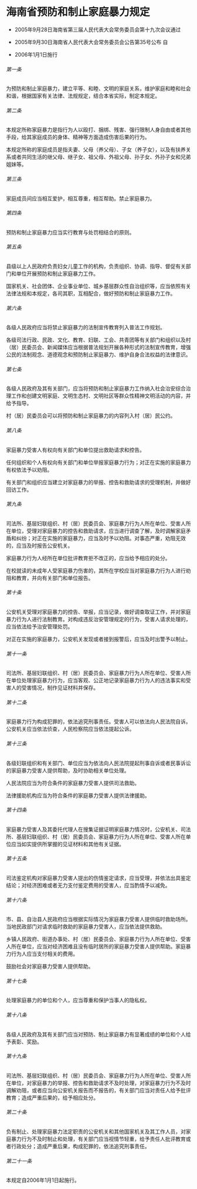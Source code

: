 # 海南省预防和制止家庭暴力规定

- 2005年9月28日海南省第三届人民代表大会常务委员会第十九次会议通过

- 2005年9月30日海南省人民代表大会常务委员会公告第35号公布 自

- 2006年1月1日施行

<!-- INFO END -->

###### 第一条

为预防和制止家庭暴力，建立平等、和睦、文明的家庭关系，维护家庭和睦和社会和谐，根据国家有关法律、法规规定，结合本省实际，制定本规定。

###### 第二条

本规定所称家庭暴力是指行为人以殴打、捆绑、残害、强行限制人身自由或者其他手段，给其家庭成员的身体、精神等方面造成伤害后果的行为。

本规定所称的家庭成员是指夫妻、父母（养父母）、子女（养子女），以及有扶养关系或者共同生活的继父母、继子女、祖父母、外祖父母、孙子女、外孙子女和兄弟姐妹等。

###### 第三条

家庭成员间应当相互爱护，相互尊重，相互帮助。禁止家庭暴力。

###### 第四条

预防和制止家庭暴力应当实行教育与处罚相结合的原则。

###### 第五条

县级以上人民政府负责妇女儿童工作的机构，负责组织、协调、指导、督促有关部门和单位开展预防和制止家庭暴力工作。

国家机关、社会团体、企业事业单位、城乡基层群众性自治组织等，应当依照有关法律法规和本规定，各司其职，互相配合，做好预防和制止家庭暴力工作。

###### 第六条

各级人民政府应当将禁止家庭暴力的法制宣传教育列入普法工作规划。

各级司法行政、民政、文化、教育、妇联、工会、共青团等有关部门和组织以及村（居）民委员会、新闻媒体应当根据普法规划开展各种形式的法制宣传教育，增强公民的法制观念、道德观念和预防制止家庭暴力、维护自身合法权益的法律意识。

###### 第七条

各级人民政府及其有关部门，应当将预防和制止家庭暴力工作纳入社会治安综合治理工作和创建文明家庭、文明生态村、文明社区等群众性精神文明活动的内容，并给予指导。

村（居）民委员会可以将预防和制止家庭暴力的内容列入村（居）民公约。

###### 第八条

家庭暴力受害人有权向有关部门和单位提出救助请求和控告。

任何组织和个人有权向有关部门和单位举报家庭暴力行为；对正在实施的家庭暴力有权依法予以劝阻。

有关部门和组织应当建立对家庭暴力的举报、控告和救助请求的受理机制，并做好回访工作。

###### 第九条

司法所、基层妇联组织、村（居）民委员会、家庭暴力行为人所在单位、受害人所在单位，受理对家庭暴力的控告和救助请求，应当进行调查了解，及时调解家庭矛盾和纠纷；对正在实施的家庭暴力，应当及时予以劝阻。对事态严重，劝阻无效的，应当及时报告公安机关。

家庭暴力行为人经所在单位批评教育拒不改正的，应当给予相应的处分。

在校就读的未成年人受家庭暴力伤害的，其所在学校应当对家庭暴力行为人进行劝阻和教育，并向有关部门和单位报告。

###### 第十条

公安机关受理对家庭暴力的控告、举报，应当记录，做好调查取证工作，并对家庭暴力行为人进行法制教育。对构成违反治安管理规定的行为，受害人请求处理的，应当依法给予治安管理处罚。

对正在实施的家庭暴力，公安机关发现或者接到报警后，应当及时出警予以制止。

###### 第十一条

司法所、基层妇联组织、村（居）民委员会、家庭暴力行为人所在单位、受害人所在单位处理家庭暴力行为，应当客观、公正地记录家庭暴力行为人的违法事实和受害人的受害情况，制作见证材料并保存。

###### 第十二条

家庭暴力行为构成犯罪的，依法追究刑事责任。受害人可以依法向人民法院自诉。公安机关应当依法侦查，人民检察院应当依法提起公诉。

###### 第十三条

各级妇联组织和有关部门、单位应当为依法向人民法院提起刑事自诉或者民事诉讼的家庭暴力受害人提供帮助，及时协助相关单位处理。

人民法院应当为符合条件的家庭暴力受害人提供司法救助。

法律援助机构应当为符合条件的家庭暴力受害人提供法律援助。

###### 第十四条

家庭暴力受害人及其委托代理人在搜集证据证明家庭暴力情况时，公安机关、司法所、基层妇联组织、村（居）民委员会、家庭暴力行为人所在单位、受害人所在单位应当如实提供所掌握的见证材料和其他有关证据。

###### 第十五条

司法鉴定机构对家庭暴力受害人提出的伤情鉴定请求，应当受理，并依法出具鉴定结论；对经济困难或者无力支付鉴定费用的受害人，应当酌情予以减免。

###### 第十六条

市、县、自治县人民政府应当根据实际情况为家庭暴力受害人提供临时救助场所。当地民政部门对请求临时救助的家庭暴力受害人，应当依法提供救助。

乡镇人民政府、街道办事处、村（居）民委员会、家庭暴力行为人所在单位、受害人所在单位，应当对经济困难且没有临时居所的家庭暴力受害人提供帮助。家庭暴力行为人应当支付相关的费用。

鼓励社会对家庭暴力受害人提供帮助。

###### 第十七条

处理家庭暴力的单位和个人，应当尊重和保护当事人的隐私权。

###### 第十八条

各级人民政府及其有关部门应当对预防、制止家庭暴力有显著成绩的单位和个人给予表彰、奖励。

###### 第十九条

司法所、基层妇联组织、村（居）民委员会、家庭暴力行为人所在单位、受害人所在单位，对家庭暴力的举报、控告和救助请求不及时处理，对家庭暴力行为不及时调解劝阻，或者应当向公安机关报告而不报告的，有关部门应当对责任人给予批评教育；造成严重后果的，给予相应处分。

###### 第二十条

负有制止、处理家庭暴力法定职责的公安机关和其他国家机关及其工作人员，对家庭暴力行为不及时制止和处理，有关部门应当视情节轻重，给予责任人批评教育或者行政处分；造成严重后果，构成犯罪的，依法追究刑事责任。

###### 第二十一条

本规定自2006年1月1日起施行。
